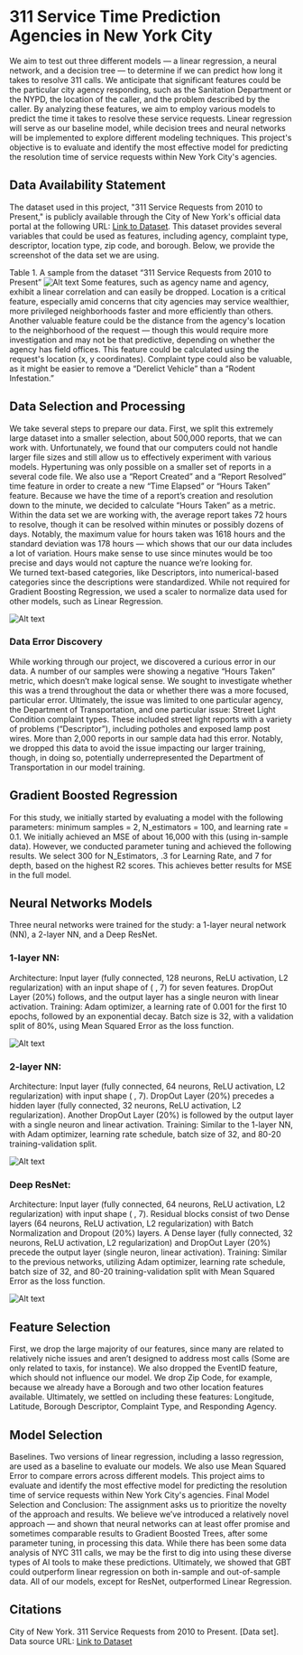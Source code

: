 #  311 Service Time Prediction Agencies in New York City 

We aim to test out three different models — a linear regression, a neural network, and a decision tree — to determine if we can predict how long it takes to resolve 311 calls. We anticipate that significant features could be the particular city agency responding, such as the Sanitation Department or the NYPD, the location of the caller, and the problem described by the caller. By analyzing these features, we aim to employ various models to predict the time it takes to resolve these service requests. Linear regression will serve as our baseline model, while decision trees and neural networks will be implemented to explore different modeling techniques. This project's objective is to evaluate and identify the most effective model for predicting the resolution time of service requests within New York City's agencies.

## Data Availability Statement

The dataset used in this project, "311 Service Requests from 2010 to Present," is publicly available through the City of New York's official data portal at the following URL: [Link to Dataset](https://data.cityofnewyork.us/Social-Services/311-Service-Requests-from-2010-to-Present/erm2-nwe9). This dataset provides several variables that could be used as features, including agency, complaint type, descriptor, location type, zip code, and borough. Below, we provide the screenshot of the data set we are using. 


Table 1. A sample from the dataset “311 Service Requests from 2010 to Present”
![Alt text](images/table-data-sample.png "A sample from the dataset “311 Service Requests from 2010 to Present")
Some features, such as agency name and agency, exhibit a linear correlation and can easily be dropped. Location is a critical feature, especially amid concerns that city agencies may service wealthier, more privileged neighborhoods faster and more efficiently than others. Another valuable feature could be the distance from the agency's location to the neighborhood of the request — though this would require more investigation and may not be that predictive, depending on whether the agency has field offices. This feature could be calculated using the request's location (x, y coordinates).  Complaint type could also be valuable, as it might be easier to remove a “Derelict Vehicle” than a “Rodent Infestation.” 

## Data Selection and Processing

We take several steps to prepare our data. First, we split this extremely large dataset into a smaller selection, about 500,000 reports, that we can work with. Unfortunately, we found that our computers could not handle larger file sizes and still allow us to effectively experiment with various models. Hypertuning was only possible on a smaller set of reports in a several code file. 
We also use a “Report Created” and a “Report Resolved” time feature in order to create a new “Time Elapsed” or “Hours Taken” feature. Because we have the time of a report’s creation and resolution down to the minute, we decided to calculate “Hours Taken” as a metric. Within the data set we are working with, the average report takes 72 hours to resolve, though it can be resolved within minutes or possibly dozens of days. Notably, the maximum value for hours taken was 1618 hours and the standard deviation was 178 hours — which shows that our our data includes a lot of variation. 
Hours make sense to use since minutes would be too precise and days would not capture the nuance we’re looking for.  
We turned text-based categories, like Descriptors, into numerical-based categories since the descriptions were standardized. While not required for Gradient Boosting Regression, we used a scaler to normalize data used for other models, such as Linear Regression.

![Alt text](images/data-distribution.png "Data Distribution")

### Data Error Discovery

While working through our project, we discovered a curious error in our data. A number of our samples were showing a negative “Hours Taken” metric, which doesn’t make logical sense. We sought to investigate whether this was a trend throughout the data or whether there was a more focused, particular error.  Ultimately, the issue was limited to one particular agency, the Department of Transportation, and one particular issue: Street Light Condition complaint types. These included street light reports with a variety of problems (“Descriptor”), including potholes and exposed lamp post wires. 
More than 2,000 reports in our sample data had this error. Notably, we dropped this data to avoid the issue impacting our larger training, though, in doing so, potentially underrepresented the Department of Transportation in our model training. 

## Gradient Boosted Regression

For this study, we initially started by evaluating a model with the following parameters: minimum samples = 2, N_estimators = 100, and learning rate = 0.1. We initially achieved an MSE of about 16,000 with this (using in-sample data). However, we conducted parameter tuning and achieved the following results. We select 300 for  N_Estimators, .3 for Learning Rate, and 7 for depth, based on the highest R2 scores. This achieves better results for MSE in the full model.

## Neural Networks Models

Three neural networks were trained for the study: a 1-layer neural network (NN), a 2-layer NN, and a Deep ResNet.

### 1-layer NN:
Architecture: Input layer (fully connected, 128 neurons, ReLU activation, L2 regularization) with an input shape of ( , 7) for seven features. DropOut Layer (20%) follows, and the output layer has a single neuron with linear activation.
Training: Adam optimizer, a learning rate of 0.001 for the first 10 epochs, followed by an exponential decay. Batch size is 32, with a validation split of 80%, using Mean Squared Error as the loss function. 

![Alt text](images/simple-NN.png "1-layer Neural Network")

### 2-layer NN:
Architecture: Input layer (fully connected, 64 neurons, ReLU activation, L2 regularization) with input shape ( , 7). DropOut Layer (20%) precedes a hidden layer (fully connected, 32 neurons, ReLU activation, L2 regularization). Another DropOut Layer (20%) is followed by the output layer with a single neuron and linear activation.
Training: Similar to the 1-layer NN, with Adam optimizer, learning rate schedule, batch size of 32, and 80-20 training-validation split.

![Alt text](images/2-layer-NN-correct.png "2-layer Neural Network")

### Deep ResNet:
Architecture: Input layer (fully connected, 64 neurons, ReLU activation, L2 regularization) with input shape ( , 7). Residual blocks consist of two Dense layers (64 neurons, ReLU activation, L2 regularization) with Batch Normalization and Dropout (20%) layers. A Dense layer (fully connected, 32 neurons, ReLU activation, L2 regularization) and DropOut Layer (20%) precede the output layer (single neuron, linear activation).
Training: Similar to the previous networks, utilizing Adam optimizer, learning rate schedule, batch size of 32, and 80-20 training-validation split with Mean Squared Error as the loss function.

![Alt text](images/DeepResNet-arch.png "Deep ResNet")

## Feature Selection

First, we drop the large majority of our features, since many are related to relatively niche issues and aren’t designed to address most calls (Some are only related to taxis, for instance). We also dropped the EventID feature, which should not influence our model. We drop Zip Code, for example, because we already have a Borough and two other location features available. Ultimately, we settled on including these features: Longitude, Latitude, Borough Descriptor, Complaint Type, and Responding Agency. 

## Model Selection

Baselines. Two versions of linear regression, including a lasso regression, are used as a baseline to evaluate our models. We also use Mean Squared Error to compare errors across different models. This project aims to evaluate and identify the most effective model for predicting the resolution time of service requests within New York City's agencies. 
Final Model Selection and Conclusion: 
The assignment asks us to prioritize the novelty of the approach and results. We believe we’ve introduced a relatively novel approach — and shown that neural networks can at least offer promise and sometimes comparable results to Gradient Boosted Trees, after some parameter tuning, in processing this data. While there has been some data analysis of NYC 311 calls, we may be the first to dig into using these diverse types of AI tools to make these predictions. 
Ultimately, we showed that GBT could outperform linear regression on both in-sample and out-of-sample data. All of our models, except for ResNet, outperformed Linear Regression. 


## Citations
City of New York. 311 Service Requests from 2010 to Present. [Data set]. Data source URL: [Link to Dataset](https://data.cityofnewyork.us/Social-Services/311-Service-Requests-from-2010-to-Present/erm2-nwe9)
